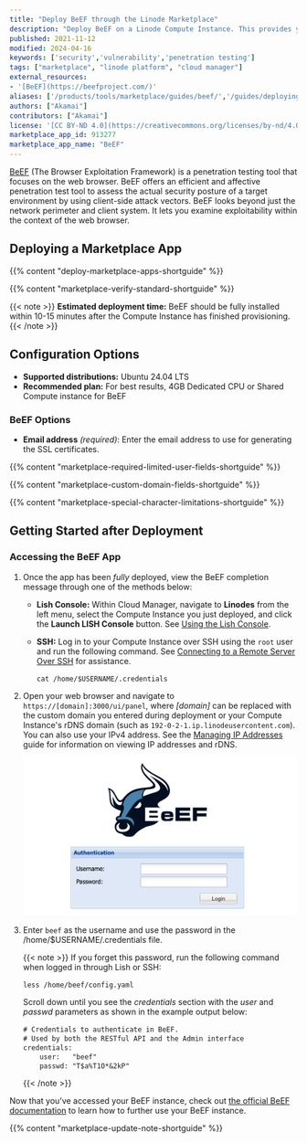 ```yaml
---
title: "Deploy BeEF through the Linode Marketplace"
description: "Deploy BeEF on a Linode Compute Instance. This provides you with a penetration testing tool that focuses on web-borne attacks against clients."
published: 2021-11-12
modified: 2024-04-16
keywords: ['security','vulnerability','penetration testing']
tags: ["marketplace", "linode platform", "cloud manager"]
external_resources:
- '[BeEF](https://beefproject.com/)'
aliases: ['/products/tools/marketplace/guides/beef/','/guides/deploying-beef-marketplace-app/','/guides/beef-marketplace-app/']
authors: ["Akamai"]
contributors: ["Akamai"]
license: '[CC BY-ND 4.0](https://creativecommons.org/licenses/by-nd/4.0)'
marketplace_app_id: 913277
marketplace_app_name: "BeEF"
---
```


[BeEF](https://beefproject.com/) (The Browser Exploitation Framework) is a penetration testing tool that focuses on the web browser. BeEF offers an efficient and affective penetration test tool to assess the actual security posture of a target environment by using client-side attack vectors. BeEF looks beyond just the network perimeter and client system. It lets you examine exploitability within the context of the web browser.

## Deploying a Marketplace App

{{% content "deploy-marketplace-apps-shortguide" %}}

{{% content "marketplace-verify-standard-shortguide" %}}

{{< note >}}
**Estimated deployment time:** BeEF should be fully installed within 10-15 minutes after the Compute Instance has finished provisioning.
{{< /note >}}

## Configuration Options

- **Supported distributions:** Ubuntu 24.04 LTS
- **Recommended plan:** For best results, 4GB Dedicated CPU or Shared Compute instance for BeEF

### BeEF Options

- **Email address** *(required)*: Enter the email address to use for generating the SSL certificates.

{{% content "marketplace-required-limited-user-fields-shortguide" %}}

{{% content "marketplace-custom-domain-fields-shortguide" %}}

{{% content "marketplace-special-character-limitations-shortguide" %}}

## Getting Started after Deployment

### Accessing the BeEF App

1. Once the app has been *fully* deployed, view the BeEF completion message through one of the methods below:

    - **Lish Console:** Within Cloud Manager, navigate to **Linodes** from the left menu, select the Compute Instance you just deployed, and click the **Launch LISH Console** button. See [Using the Lish Console](/docs/products/compute/compute-instances/guides/lish/).
    - **SSH:** Log in to your Compute Instance over SSH using the `root` user and run the following command. See [Connecting to a Remote Server Over SSH](/docs/guides/connect-to-server-over-ssh/) for assistance.

        ```command
        cat /home/$USERNAME/.credentials
        ```

1. Open your web browser and navigate to `https://[domain]:3000/ui/panel`, where *[domain]* can be replaced with the custom domain you entered during deployment or your Compute Instance's rDNS domain (such as `192-0-2-1.ip.linodeusercontent.com`). You can also use your IPv4 address. See the [Managing IP Addresses](/docs/products/compute/compute-instances/guides/manage-ip-addresses/) guide for information on viewing IP addresses and rDNS.

    ![Screenshot of the BeEF login prompt](beef-login-prompt.png)

1. Enter `beef` as the username and use the password in the /home/$USERNAME/.credentials file.

    {{< note >}}
    If you forget this password, run the following command when logged in through Lish or SSH:

    ```command
    less /home/beef/config.yaml
    ```

    Scroll down until you see the *credentials* section with the *user* and *passwd* parameters as shown in the example output below:

    ```output
    # Credentials to authenticate in BeEF.
    # Used by both the RESTful API and the Admin interface
    credentials:
        user:   "beef"
        passwd: "T$a%T1O*&2kP"
    ```
    {{< /note >}}

Now that you’ve accessed your BeEF instance, check out [the official BeEF documentation](https://github.com/beefproject/beef/wiki) to learn how to further use your BeEF instance.

{{% content "marketplace-update-note-shortguide" %}}